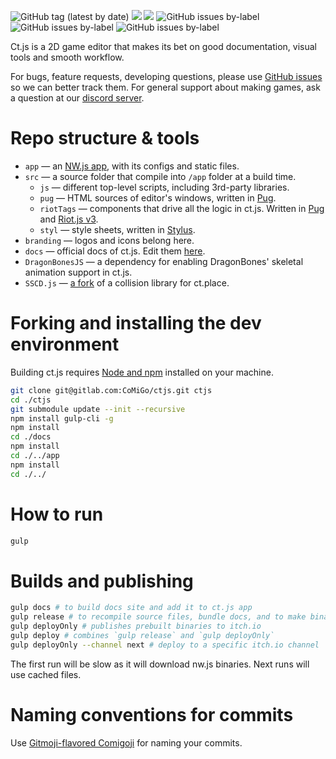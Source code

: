 ![GitHub tag (latest by date)](https://img.shields.io/github/tag-date/ct-js/ct-js?label=version&style=flat-square) ![](https://img.shields.io/badge/license-GPL--3-informational?style=flat-square) [![](https://img.shields.io/discord/490052958310891520?style=flat-square&logo=discord&logoColor=white)](https://discord.gg/CggbPkb)
![GitHub issues by-label](https://img.shields.io/github/issues/ct-js/ct-js/state:to%20do?style=flat-square&label=todo%20issues) ![GitHub issues by-label](https://img.shields.io/github/issues/ct-js/ct-js/state:current%20release?style=flat-square&label=current%20release%20issues)
 ![GitHub issues by-label](https://img.shields.io/github/issues/ct-js/ct-js/help%20wanted?style=flat-square&label=help%20wanted)

Ct.js is a 2D game editor that makes its bet on good documentation, visual tools and smooth workflow.

For bugs, feature requests, developing questions, please use [GitHub issues](https://github.com/ct-js/ct-js/issues) so we can better track  them. For general support about making games, ask a question at our [discord server](https://discord.gg/CggbPkb).

# Repo structure & tools

* `app` — an [NW.js app](https://nwjs.io/), with its configs and static files.
* `src` — a source folder that compile into `/app` folder at a build time.
    * `js` — different top-level scripts, including 3rd-party libraries.
    * `pug` — HTML sources of editor's windows, written in [Pug](https://pugjs.org/).
    * `riotTags` — components that drive all the logic in ct.js. Written in [Pug](https://pugjs.org/) and [Riot.js v3](https://v3.riotjs.now.sh/).
    * `styl` — style sheets, written in [Stylus](http://stylus-lang.com/).
* `branding` — logos and icons belong here.
* `docs` — official docs of ct.js. Edit them [here](https://github.com/ct-js/docs.ctjs.rocks).
* `DragonBonesJS` — a dependency for enabling DragonBones' skeletal animation support in ct.js.
* `SSCD.js` — [a fork](https://github.com/CosmoMyzrailGorynych/SSCD.js) of a collision library for ct.place.

# Forking and installing the dev environment

Building ct.js requires [Node and npm](https://nodejs.org/en/download/) installed on your machine.

```sh
git clone git@gitlab.com:CoMiGo/ctjs.git ctjs
cd ./ctjs
git submodule update --init --recursive
npm install gulp-cli -g
npm install
cd ./docs
npm install
cd ./../app
npm install
cd ./../
```

# How to run

```sh
gulp
```

# Builds and publishing

```sh
gulp docs # to build docs site and add it to ct.js app
gulp release # to recompile source files, bundle docs, and to make binaries
gulp deployOnly # publishes prebuilt binaries to itch.io
gulp deploy # combines `gulp release` and `gulp deployOnly`
gulp deployOnly --channel next # deploy to a specific itch.io channel
```

The first run will be slow as it will download nw.js binaries. Next runs will use cached files.

# Naming conventions for commits

Use [Gitmoji-flavored Comigoji](https://comigo.gitlab.io/comigoji/#gitmoji) for naming your commits.